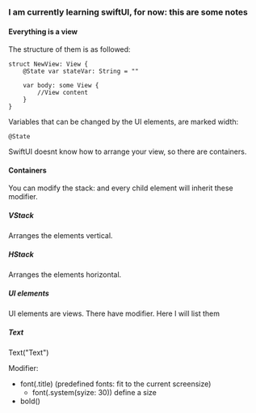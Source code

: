 ### I am currently learning swiftUI, for now: this are some notes


#### Everything is a view

The structure of them is as followed:
```
struct NewView: View {
    @State var stateVar: String = ""

    var body: some View {
        //View content
    }
}
```

Variables that can be changed by the UI elements, are marked width: 
```
@State
```
SwiftUI doesnt know how to arrange your view, so there are containers.

#### Containers
You can modify the stack: and every child element will inherit these 
modifier.
##### VStack
Arranges the elements vertical.

##### HStack
Arranges the elements horizontal.

##### UI elements
UI elements are views. There have modifier. Here I will list them

##### Text

Text("Text")

Modifier:
* font(.title) (predefined fonts: fit to the current screensize)
  * font(.system(syize: 30)) define a size
* bold() 

